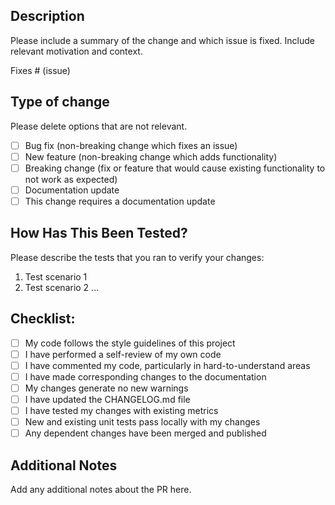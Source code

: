 ## Description
Please include a summary of the change and which issue is fixed. Include relevant motivation and context.

Fixes # (issue)

## Type of change
Please delete options that are not relevant.

- [ ] Bug fix (non-breaking change which fixes an issue)
- [ ] New feature (non-breaking change which adds functionality)
- [ ] Breaking change (fix or feature that would cause existing functionality to not work as expected)
- [ ] Documentation update
- [ ] This change requires a documentation update

## How Has This Been Tested?
Please describe the tests that you ran to verify your changes:

1. Test scenario 1
2. Test scenario 2
...

## Checklist:
- [ ] My code follows the style guidelines of this project
- [ ] I have performed a self-review of my own code
- [ ] I have commented my code, particularly in hard-to-understand areas
- [ ] I have made corresponding changes to the documentation
- [ ] My changes generate no new warnings
- [ ] I have updated the CHANGELOG.md file
- [ ] I have tested my changes with existing metrics
- [ ] New and existing unit tests pass locally with my changes
- [ ] Any dependent changes have been merged and published

## Additional Notes
Add any additional notes about the PR here.
